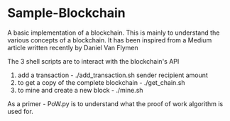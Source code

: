 # Sample-Blockchain
A basic implementation of a blockchain. This is mainly to understand the various concepts of a blockchain. It has been inspired from a Medium article written recently by Daniel Van Flymen

The 3 shell scripts are to interact with the blockchain's API
1) add a transaction - ./add_transaction.sh sender recipient amount
2) to get a copy of the complete blockchain - ./get_chain.sh
3) to mine and create a new block - ./mine.sh

As a primer - PoW.py is to understand what the proof of work algorithm is used for.
